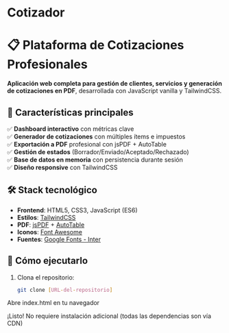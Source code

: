 # Cotizador
# 📋 Plataforma de Cotizaciones Profesionales

**Aplicación web completa para gestión de clientes, servicios y generación de cotizaciones en PDF**, desarrollada con JavaScript vanilla y TailwindCSS.

## 🌟 Características principales

✅ **Dashboard interactivo** con métricas clave  
✅ **Generador de cotizaciones** con múltiples ítems e impuestos  
✅ **Exportación a PDF** profesional con jsPDF + AutoTable  
✅ **Gestión de estados** (Borrador/Enviado/Aceptado/Rechazado)  
✅ **Base de datos en memoria** con persistencia durante sesión  
✅ **Diseño responsive** con TailwindCSS  

## 🛠 Stack tecnológico
- **Frontend**: HTML5, CSS3, JavaScript (ES6)  
- **Estilos**: [TailwindCSS](https://tailwindcss.com/)  
- **PDF**: [jsPDF](https://parall.ax/products/jspdf) + [AutoTable](https://github.com/simonbengtsson/jsPDF-AutoTable)  
- **Iconos**: [Font Awesome](https://fontawesome.com/)  
- **Fuentes**: [Google Fonts - Inter](https://fonts.google.com/specimen/Inter)  

## 🚀 Cómo ejecutarlo
1. Clona el repositorio:
   ```bash
   git clone [URL-del-repositorio]
Abre index.html en tu navegador

¡Listo! No requiere instalación adicional (todas las dependencias son vía CDN)
